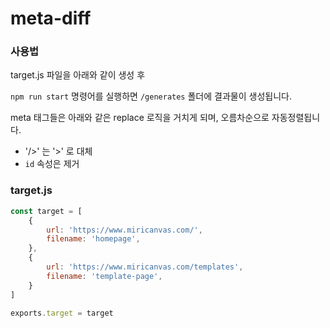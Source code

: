 # meta-diff

### 사용법

target.js 파일을 아래와 같이 생성 후 

`npm run start` 명령어를 실행하면 `/generates` 폴더에 결과물이 생성됩니다.

meta 태그들은 아래와 같은 replace 로직을 거치게 되며, 오름차순으로 자동정렬됩니다.
- '/>' 는 '>' 로 대체
- `id` 속성은 제거

### target.js
```js
const target = [
    {
        url: 'https://www.miricanvas.com/',
        filename: 'homepage',
    },
    {
        url: 'https://www.miricanvas.com/templates',
        filename: 'template-page',
    }
]

exports.target = target

```